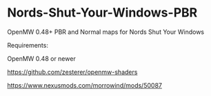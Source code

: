 # Nords-Shut-Your-Windows-PBR
OpenMW 0.48+   PBR and Normal maps for Nords Shut Your Windows

Requirements:

OpenMW 0.48 or newer

https://github.com/zesterer/openmw-shaders

https://www.nexusmods.com/morrowind/mods/50087
